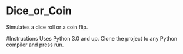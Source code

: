 # Dice_or_Coin

Simulates a dice roll or a coin flip. 

#Instructions
Uses Python 3.0 and up.
Clone the project to any Python compiler and press run.
